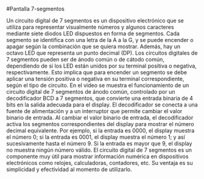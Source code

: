#Pantalla 7-segmentos

Un circuito digital de 7 segmentos es un dispositivo electrónico que se utiliza para representar visualmente números y algunos caracteres mediante siete diodos LED dispuestos en forma de segmentos.
Cada segmento se identifica con una letra de la A a la G, y se puede encender o apagar según la combinación que se quiera mostrar. Además, hay un octavo LED que representa un punto decimal (DP).
Los circuitos digitales de 7 segmentos pueden ser de ánodo común o de cátodo común, dependiendo de si los LED están unidos por su terminal positiva o negativa, respectivamente. Esto implica que para encender un segmento se debe aplicar una tensión positiva o negativa en su terminal correspondiente, según el tipo de circuito.
En el video se muestra el funcionamiento de un circuito digital de 7 segmentos de ánodo común, controlado por un decodificador BCD a 7 segmentos, que convierte una entrada binaria de 4 bits en la salida adecuada para el display. El decodificador se conecta a una fuente de alimentación y a un interruptor que permite cambiar el valor binario de entrada.
Al cambiar el valor binario de entrada, el decodificador activa los segmentos correspondientes del display para mostrar el número decimal equivalente. Por ejemplo, si la entrada es 0000, el display muestra el número 0; si la entrada es 0001, el display muestra el número 1; y así sucesivamente hasta el número 9. Si la entrada es mayor que 9, el display no muestra ningún número válido.
El circuito digital de 7 segmentos es un componente muy útil para mostrar información numérica en dispositivos electrónicos como relojes, calculadoras, contadores, etc. Su ventaja es su simplicidad y efectividad al momento de utilizarlo.
